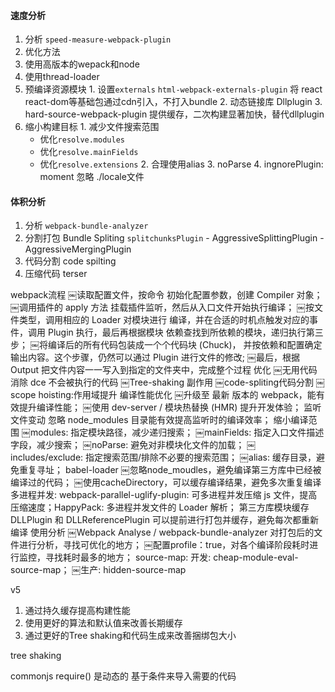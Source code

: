 #### 速度分析
1. 分析
  `speed-measure-webpack-plugin`
2. 优化方法
  1. 使用高版本的wepack和node
  2. 使用thread-loader
  3. 预编译资源模块
    1. 设置`externals` `html-webpack-externals-plugin`
      将 react react-dom等基础包通过cdn引入，不打入bundle
    2. 动态链接库
      Dllplugin
    3. hard-source-webpack-plugin
      提供缓存，二次构建显著加快，替代dllplugin
  4. 缩小构建目标
    1. 减少文件搜索范围
      - 优化`resolve.modules`
      - 优化`resolve.mainFields`
      - 优化`resolve.extensions`
    2. 合理使用alias
    3. noParse
    4. ingnorePlugin: moment 忽略 ./locale文件
  
#### 体积分析
1. 分析
  `webpack-bundle-analyzer`
  1. 分割打包  Bundle Spliting `splitchunksPlugin`
    - AggressiveSplittingPlugin
    - AggressiveMergingPlugin
  2. 代码分割 code spilting
  3. 压缩代码 terser




webpack流程
￼读取配置文件，按命令 初始化配置参数，创建 Compiler 对象；
￼调用插件的 apply 方法 挂载插件监听，然后从入口文件开始执行编译；
￼按文件类型，调用相应的 Loader 对模块进行 编译，并在合适的时机点触发对应的事件，调用 Plugin 执行，最后再根据模块 依赖查找到所依赖的模块，递归执行第三步；
￼将编译后的所有代码包装成一个个代码块 (Chuck)， 并按依赖和配置确定 输出内容。这个步骤，仍然可以通过 Plugin 进行文件的修改;
￼最后，根据 Output 把文件内容一一写入到指定的文件夹中，完成整个过程
优化
￼无用代码消除 dce 不会被执行的代码
￼Tree-shaking 副作用
￼code-spliting代码分割
￼scope hoisting:作用域提升
编译性能优化
￼升级至 最新 版本的 webpack，能有效提升编译性能；
￼使用 dev-server / 模块热替换 (HMR) 提升开发体验；
监听文件变动 忽略 node_modules 目录能有效提高监听时的编译效率；
缩小编译范围
￼modules: 指定模块路径，减少递归搜索；
￼mainFields: 指定入口文件描述字段，减少搜索；
￼noParse: 避免对非模块化文件的加载；
￼includes/exclude: 指定搜索范围/排除不必要的搜索范围；
￼alias: 缓存目录，避免重复寻址；
babel-loader
￼忽略node_moudles，避免编译第三方库中已经被编译过的代码；
￼使用cacheDirectory，可以缓存编译结果，避免多次重复编译
多进程并发:
webpack-parallel-uglify-plugin: 可多进程并发压缩 js 文件，提高压缩速度；HappyPack: 多进程并发文件的 Loader 解析；
第三方库模块缓存
DLLPlugin 和 DLLReferencePlugin 可以提前进行打包并缓存，避免每次都重新编译
使用分析
￼Webpack Analyse / webpack-bundle-analyzer 对打包后的文件进行分析，寻找可优化的地方；
￼配置profile：true，对各个编译阶段耗时进行监控，寻找耗时最多的地方；
source-map:
开发: cheap-module-eval-source-map；
￼生产: hidden-source-map





v5
1. 通过持久缓存提高构建性能
2. 使用更好的算法和默认值来改善长期缓存
3. 通过更好的Tree shaking和代码生成来改善捆绑包大小

tree shaking

commonjs require() 是动态的 基于条件来导入需要的代码


